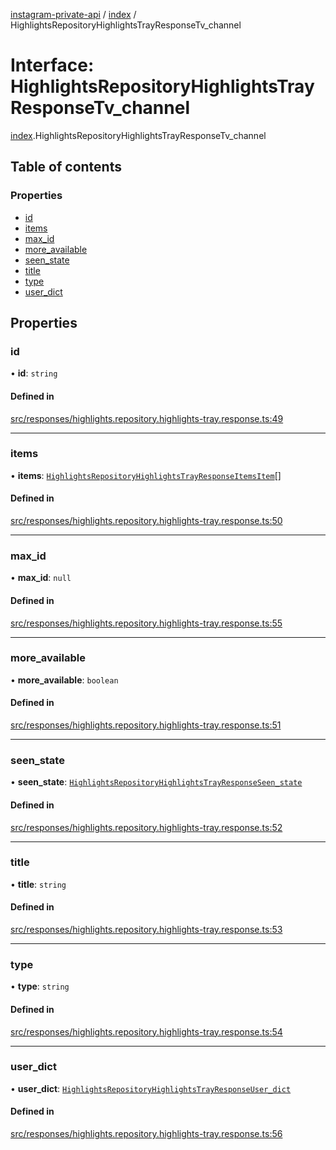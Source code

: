 [instagram-private-api](../../README.md) / [index](../../modules/index.md) / HighlightsRepositoryHighlightsTrayResponseTv_channel

# Interface: HighlightsRepositoryHighlightsTrayResponseTv\_channel

[index](../../modules/index.md).HighlightsRepositoryHighlightsTrayResponseTv_channel

## Table of contents

### Properties

- [id](HighlightsRepositoryHighlightsTrayResponseTv_channel.md#id)
- [items](HighlightsRepositoryHighlightsTrayResponseTv_channel.md#items)
- [max\_id](HighlightsRepositoryHighlightsTrayResponseTv_channel.md#max_id)
- [more\_available](HighlightsRepositoryHighlightsTrayResponseTv_channel.md#more_available)
- [seen\_state](HighlightsRepositoryHighlightsTrayResponseTv_channel.md#seen_state)
- [title](HighlightsRepositoryHighlightsTrayResponseTv_channel.md#title)
- [type](HighlightsRepositoryHighlightsTrayResponseTv_channel.md#type)
- [user\_dict](HighlightsRepositoryHighlightsTrayResponseTv_channel.md#user_dict)

## Properties

### id

• **id**: `string`

#### Defined in

[src/responses/highlights.repository.highlights-tray.response.ts:49](https://github.com/Nerixyz/instagram-private-api/blob/0e0721c/src/responses/highlights.repository.highlights-tray.response.ts#L49)

___

### items

• **items**: [`HighlightsRepositoryHighlightsTrayResponseItemsItem`](HighlightsRepositoryHighlightsTrayResponseItemsItem.md)[]

#### Defined in

[src/responses/highlights.repository.highlights-tray.response.ts:50](https://github.com/Nerixyz/instagram-private-api/blob/0e0721c/src/responses/highlights.repository.highlights-tray.response.ts#L50)

___

### max\_id

• **max\_id**: ``null``

#### Defined in

[src/responses/highlights.repository.highlights-tray.response.ts:55](https://github.com/Nerixyz/instagram-private-api/blob/0e0721c/src/responses/highlights.repository.highlights-tray.response.ts#L55)

___

### more\_available

• **more\_available**: `boolean`

#### Defined in

[src/responses/highlights.repository.highlights-tray.response.ts:51](https://github.com/Nerixyz/instagram-private-api/blob/0e0721c/src/responses/highlights.repository.highlights-tray.response.ts#L51)

___

### seen\_state

• **seen\_state**: [`HighlightsRepositoryHighlightsTrayResponseSeen_state`](HighlightsRepositoryHighlightsTrayResponseSeen_state.md)

#### Defined in

[src/responses/highlights.repository.highlights-tray.response.ts:52](https://github.com/Nerixyz/instagram-private-api/blob/0e0721c/src/responses/highlights.repository.highlights-tray.response.ts#L52)

___

### title

• **title**: `string`

#### Defined in

[src/responses/highlights.repository.highlights-tray.response.ts:53](https://github.com/Nerixyz/instagram-private-api/blob/0e0721c/src/responses/highlights.repository.highlights-tray.response.ts#L53)

___

### type

• **type**: `string`

#### Defined in

[src/responses/highlights.repository.highlights-tray.response.ts:54](https://github.com/Nerixyz/instagram-private-api/blob/0e0721c/src/responses/highlights.repository.highlights-tray.response.ts#L54)

___

### user\_dict

• **user\_dict**: [`HighlightsRepositoryHighlightsTrayResponseUser_dict`](HighlightsRepositoryHighlightsTrayResponseUser_dict.md)

#### Defined in

[src/responses/highlights.repository.highlights-tray.response.ts:56](https://github.com/Nerixyz/instagram-private-api/blob/0e0721c/src/responses/highlights.repository.highlights-tray.response.ts#L56)
